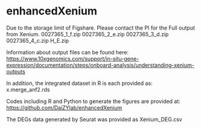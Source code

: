 # enhancedXenium

Due to the storage limit of Figshare. Please contact the PI for the Full output from Xenium.
0027365_1_f.zip
0027365_2_e.zip
0027365_3_d.zip
0027365_4_c.zip
H_E.zip

Information about output files can be found here:
https://www.10xgenomics.com/support/in-situ-gene-expression/documentation/steps/onboard-analysis/understanding-xenium-outputs

In addition, the integrated dataset in R is each provided as:
x.merge_anf2.rds

Codes including R and Python to generate the figures are provided at:
https://github.com/DaiZYlab/enhancedXenium

The DEGs data generated by Seurat was provided as Xenium_DEG.csv




